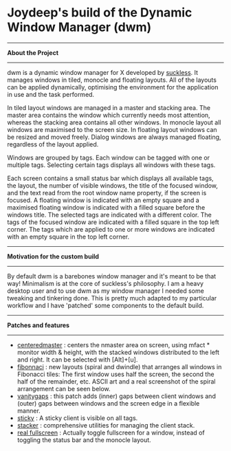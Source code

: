
# Joydeep's build of the Dynamic Window Manager (dwm)
* * *
****About the Project****
* * *
dwm is a dynamic window manager for X developed by [suckless](https://www.suckless.org). It manages windows in tiled, monocle and floating layouts. All of the layouts can be applied dynamically, optimising the environment for the application in use and the task performed.

In tiled layout windows are managed in a master and stacking area. The master area contains the window which currently needs most attention, whereas the stacking area contains all other windows. In monocle layout all windows are maximised to the screen size. In floating layout windows can be resized and moved freely. Dialog windows are always managed floating, regardless of the layout applied.

Windows are grouped by tags. Each window can be tagged with one or multiple tags. Selecting certain tags displays all windows with these tags.

Each screen contains a small status bar which displays all available tags, the layout, the number of visible windows, the title of the focused window, and the text read from the root window name property, if the screen is focused. A floating window is indicated with an empty square and a maximised floating window is indicated with a filled square before the windows title. The selected tags are indicated with a different color. The tags of the focused window are indicated with a filled square in the top left corner. The tags which are applied to one or more windows are indicated with an empty square in the top left corner.
***
****Motivation for the custom build****
***
By default dwm is a barebones window manager and it's meant to be that way! Minimalism is at the core of suckless's philosophy.
I am a heavy desktop user and to use dwm as my window manager I needed some tweaking and tinkering done. This is pretty much adapted to my particular workflow and I have 'patched' some components to the default build.
***
****Patches and features****
***
- [centeredmaster](https://dwm.suckless.org/patches/centeresmaster/) : centers the nmaster area on screen, using mfact * monitor width & height, with the stacked windows distributed to the left and right. It can be selected with [Alt]+[u].
- [fibonnaci](https://dwm.suckless.org/patches/fibonacci/) : new layouts (spiral and dwindle) that arranges all windows in Fibonacci tiles: The first window uses half the screen, the second the half of the remainder, etc. ASCII art and a real screenshot of the spiral arrangement can be seen below.
- [vanitygaps](https://dwm.suckless.org/patches/vanitygaps/) : this patch adds (inner) gaps between client windows and (outer) gaps between windows and the screen edge in a flexible manner. 
- [sticky](https://dwm.suckless.org/patches/sticky/) : A sticky client is visible on all tags.
- [stacker](https://dwm.suckless.org/patches/stacker/) : comprehensive utilities for managing the client stack.
- [real fullscreen](https://dwm.suckless.org/patches/actualfullscreen/) : Actually toggle fullscreen for a window, instead of toggling the status bar and the monocle layout.
